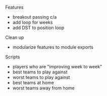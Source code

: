 Features
- breakout passing c/a
- add loop for weeks
- add DST to position loop

Clean up
- modularize features to module exports

Scripts
- players who are "improving week to week"
- best teams to play against
- worst teams to play against
- best teams at home
- worst teams away from home